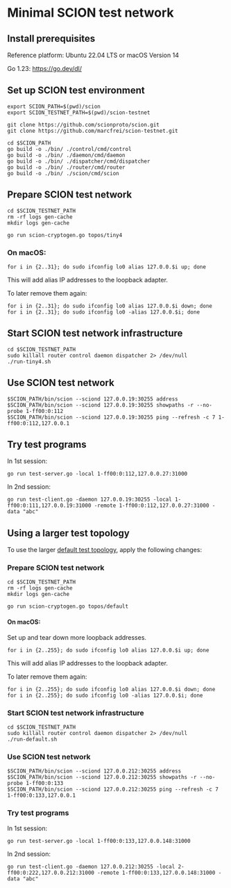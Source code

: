 # Minimal SCION test network


## Install prerequisites

Reference platform: Ubuntu 22.04 LTS or macOS Version 14

Go 1.23: https://go.dev/dl/


## Set up SCION test environment

```
export SCION_PATH=$(pwd)/scion
export SCION_TESTNET_PATH=$(pwd)/scion-testnet

git clone https://github.com/scionproto/scion.git
git clone https://github.com/marcfrei/scion-testnet.git

cd $SCION_PATH
go build -o ./bin/ ./control/cmd/control
go build -o ./bin/ ./daemon/cmd/daemon
go build -o ./bin/ ./dispatcher/cmd/dispatcher
go build -o ./bin/ ./router/cmd/router
go build -o ./bin/ ./scion/cmd/scion
```


## Prepare SCION test network

```
cd $SCION_TESTNET_PATH
rm -rf logs gen-cache
mkdir logs gen-cache

go run scion-cryptogen.go topos/tiny4
```

### On macOS:

```
for i in {2..31}; do sudo ifconfig lo0 alias 127.0.0.$i up; done
```

This will add alias IP addresses to the loopback adapter.

To later remove them again:

```
for i in {2..31}; do sudo ifconfig lo0 alias 127.0.0.$i down; done
for i in {2..31}; do sudo ifconfig lo0 -alias 127.0.0.$i; done
```


## Start SCION test network infrastructure

```
cd $SCION_TESTNET_PATH
sudo killall router control daemon dispatcher 2> /dev/null
./run-tiny4.sh
```


## Use SCION test network

```
$SCION_PATH/bin/scion --sciond 127.0.0.19:30255 address
$SCION_PATH/bin/scion --sciond 127.0.0.19:30255 showpaths -r --no-probe 1-ff00:0:112
$SCION_PATH/bin/scion --sciond 127.0.0.19:30255 ping --refresh -c 7 1-ff00:0:112,127.0.0.1
```


## Try test programs

In 1st session:

```
go run test-server.go -local 1-ff00:0:112,127.0.0.27:31000
```

In 2nd session:

```
go run test-client.go -daemon 127.0.0.19:30255 -local 1-ff00:0:111,127.0.0.19:31000 -remote 1-ff00:0:112,127.0.0.27:31000 -data "abc"
```


## Using a larger test topology

To use the larger [default test topology](https://github.com/scionproto/scion/blob/master/doc/fig/default_topo.png), apply the following changes:


### Prepare SCION test network

```
cd $SCION_TESTNET_PATH
rm -rf logs gen-cache
mkdir logs gen-cache

go run scion-cryptogen.go topos/default
```

#### On macOS:

Set up and tear down more loopback addresses.

```
for i in {2..255}; do sudo ifconfig lo0 alias 127.0.0.$i up; done
```

This will add alias IP addresses to the loopback adapter.

To later remove them again:

```
for i in {2..255}; do sudo ifconfig lo0 alias 127.0.0.$i down; done
for i in {2..255}; do sudo ifconfig lo0 -alias 127.0.0.$i; done
```


### Start SCION test network infrastructure

```
cd $SCION_TESTNET_PATH
sudo killall router control daemon dispatcher 2> /dev/null
./run-default.sh
```


### Use SCION test network

```
$SCION_PATH/bin/scion --sciond 127.0.0.212:30255 address
$SCION_PATH/bin/scion --sciond 127.0.0.212:30255 showpaths -r --no-probe 1-ff00:0:133
$SCION_PATH/bin/scion --sciond 127.0.0.212:30255 ping --refresh -c 7 1-ff00:0:133,127.0.0.1
```


### Try test programs

In 1st session:

```
go run test-server.go -local 1-ff00:0:133,127.0.0.148:31000
```

In 2nd session:

```
go run test-client.go -daemon 127.0.0.212:30255 -local 2-ff00:0:222,127.0.0.212:31000 -remote 1-ff00:0:133,127.0.0.148:31000 -data "abc"
```

